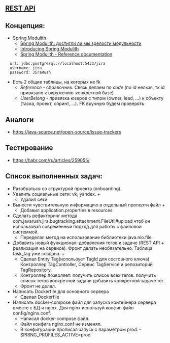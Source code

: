 ## [REST API](http://localhost:8080/doc)

## Концепция:

- Spring Modulith
    - [Spring Modulith: достигли ли мы зрелости модульности](https://habr.com/ru/post/701984/)
    - [Introducing Spring Modulith](https://spring.io/blog/2022/10/21/introducing-spring-modulith)
    - [Spring Modulith - Reference documentation](https://docs.spring.io/spring-modulith/docs/current-SNAPSHOT/reference/html/)

```
  url: jdbc:postgresql://localhost:5432/jira
  username: jira
  password: JiraRush
```

- Есть 2 общие таблицы, на которых не fk
    - _Reference_ - справочник. Связь делаем по _code_ (по id нельзя, тк id привязано к окружению-конкретной базе)
    - _UserBelong_ - привязка юзеров с типом (owner, lead, ...) к объекту (таска, проект, спринт, ...). FK вручную будем
      проверять

## Аналоги

- https://java-source.net/open-source/issue-trackers

## Тестирование

- https://habr.com/ru/articles/259055/

## Список выполненных задач:
- Разобраться со структурой проекта (onboarding).
- Удалить социальные сети: vk, yandex. +
  * Удалил сети.
- Вынести чувствительную информацию в отдельный проперти файл +
  * Добавил application.properties в resources
- Сделать рефакторинг метода com.javarush.jira.bugtracking.attachment.FileUtil#upload чтоб он использовал современный подход для работы с файловой системмой.
  * Переделал метод на использование библиотеки java.nio.file
- Добавить новый функционал: добавления тегов к задаче (REST API + реализация на сервисе). Фронт делать необязательно. Таблица task_tag уже создана. +
  * Сделал Entity Tag(использует TagId для состовного ключа) Контроллер TagController, Сервис TagService и репозиторий TagRepository.
  * Контроллер позволяет:
    получить список всех тегов.
    получить список тегов конкретной задачи
    добавить конкретной задаче тег.
  * Фронт не делал.
- Написать Dockerfile для основного сервера
  * Сделал Dockerfile
- Написать docker-compose файл для запуска контейнера сервера вместе с БД и nginx. Для nginx используй конфиг-файл config/nginx.conf.
  * Написал docker-compose файл.
  * Файл конфига nginx.conf не изменял.
  * В конфигурации прописал запуск с параметром prod: - SPRING_PROFILES_ACTIVE=prod